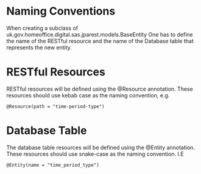 # Naming Conventions

When creating a subclass of uk.gov.homeoffice.digital.sas.jparest.models.BaseEntity One has to define the name of the
RESTful resource and the name of the Database table that represents the new entity.

# RESTful Resources
RESTful resources will be defined using the @Resource annotation. These resources should use kebab case as the naming
convention, e.g.

`@Resource(path = "time-period-type")`

# Database Table
The database table resources will be defined using the @Entity annotation. These resources should use snake-case as the 
naming convention. I.E 

`@Entity(name = "time_period_type")`
